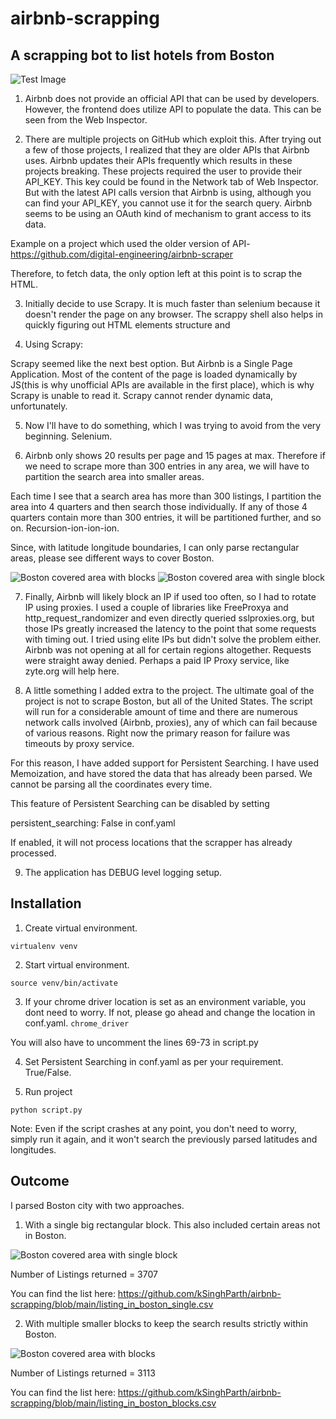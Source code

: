 # airbnb-scrapping
## A scrapping bot to list hotels from Boston


![Test Image](/images/airbnb_home.png)

1. Airbnb does not provide an official API that can be used by developers. However, the frontend does utilize API to populate the data. This can be seen from the Web Inspector.

2. There are multiple projects on GitHub which exploit this. After trying out a few of those projects, I realized that they are older APIs that Airbnb uses. Airbnb updates their APIs frequently which results in these projects breaking. These projects required the user to provide their API_KEY. This key could be found in the Network tab of Web Inspector. But with the latest API calls version that Airbnb is using, although you can find your API_KEY, you cannot use it for the search query. Airbnb seems to be using an OAuth kind of mechanism to grant access to its data.

Example on a project which used the older version of API- https://github.com/digital-engineering/airbnb-scraper

Therefore, to fetch data, the only option left at this point is to scrap the HTML.

3. Initially decide to use Scrapy. It is much faster than selenium because it doesn't render the page on any browser. The scrappy shell also helps in quickly figuring out HTML elements structure and

4. Using Scrapy:

Scrapy seemed like the next best option. But Airbnb is a Single Page Application. Most of the content of the page is loaded dynamically by JS(this is why unofficial APIs are available in the first place), which is why Scrapy is unable to read it. Scrapy cannot render dynamic data, unfortunately.

5. Now I'll have to do something, which I was trying to avoid from the very beginning. Selenium.

6. Airbnb only shows 20 results per page and 15 pages at max. Therefore if we need to scrape more than 300 entries in any area, we will have to partition the search area into smaller areas.

Each time I see that a search area has more than 300 listings, I partition the area into 4 quarters and then search those individually. If any of those 4 quarters contain more than 300 entries, it will be partitioned further, and so on. Recursion-ion-ion-ion.

Since, with latitude longitude boundaries, I can only parse rectangular areas, please see different ways to cover Boston.

![Boston covered area with blocks](/images/covered_area_blocks.png)
![Boston covered area with single block](/images/covered_area_single.png)


7. Finally, Airbnb will likely block an IP if used too often, so I had to rotate IP using proxies.
I used a couple of libraries like FreeProxya and http_request_randomizer and even directly queried sslproxies.org, but those IPs greatly increased the latency to the point that some requests with timing out. I tried using elite IPs but didn't solve the problem either. Airbnb was not opening at all for certain regions altogether. Requests were straight away denied. Perhaps a paid IP Proxy service, like zyte.org will help here.

8. A little something I added extra to the project.
The ultimate goal of the project is not to scrape Boston, but all of the United States. The script will run for a considerable amount of time and there are numerous network calls involved (Airbnb, proxies), any of which can fail because of various reasons. Right now the primary reason for failure was timeouts by proxy service.

For this reason, I have added support for Persistent Searching. I have used Memoization, and have stored the data that has already been parsed. We cannot be parsing all the coordinates every time.

This feature of Persistent Searching can be disabled by setting

persistent_searching: False
in conf.yaml

If enabled, it will not process locations that the scrapper has already processed.

9. The application has DEBUG level logging setup.



## Installation

1. Create virtual environment.
```shell
virtualenv venv
```
2. Start virtual environment.
```Shell
source venv/bin/activate
```
3. If your chrome driver location is set as an environment variable, you dont need to worry.
If not, please go ahead and change the location in conf.yaml.
`chrome_driver`

You will also have to uncomment the lines 69-73 in script.py

4. Set Persistent Searching in conf.yaml as per your requirement. True/False.

5. Run project
```Shell
python script.py

```


Note: Even if the script crashes at any point, you don't need to worry, simply run it again, and it won't search the previously parsed latitudes and longitudes.

## Outcome

I parsed Boston city with two approaches.

1. With a single big rectangular block. This also included certain areas not in Boston.

![Boston covered area with single block](/images/covered_area_single.png)

Number of Listings returned = 3707

You can find the list here: https://github.com/kSinghParth/airbnb-scrapping/blob/main/listing_in_boston_single.csv

2. With multiple smaller blocks to keep the search results strictly within Boston.

![Boston covered area with blocks](/images/covered_area_blocks.png)

Number of Listings returned = 3113

You can find the list here: https://github.com/kSinghParth/airbnb-scrapping/blob/main/listing_in_boston_blocks.csv